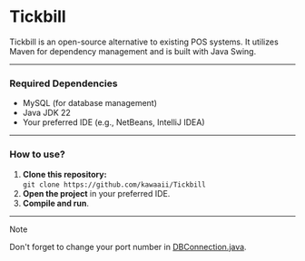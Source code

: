 # Tickbill

Tickbill is an open-source alternative to existing POS systems. It utilizes Maven for dependency management and is built with Java Swing.

---

### Required Dependencies
- MySQL (for database management)
- Java JDK 22
- Your preferred IDE (e.g., NetBeans, IntelliJ IDEA)

---

### How to use?
1. **Clone this repository:**<br/>
`git clone https://github.com/kawaaii/Tickbill`
2. **Open the project** in your preferred IDE.
3. **Compile and run**.

---
> [!NOTE] 
>Don't forget to change your port number in [DBConnection.java](src/main/java/com/hridaya/tickbill/database/DbConnection.java).
